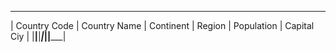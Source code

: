  ______________________________________________________________________________ 
| Country Code | Country Name | Continent |  Region | Population | Capital Ciy |
|______________|______________|___________|_________|____________|_____________|